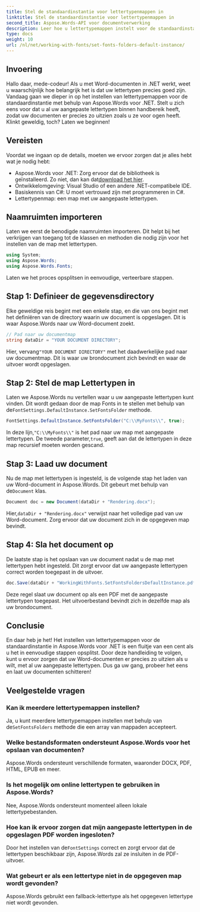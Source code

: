 ```yaml
---
title: Stel de standaardinstantie voor lettertypenmappen in
linktitle: Stel de standaardinstantie voor lettertypenmappen in
second_title: Aspose.Words-API voor documentverwerking
description: Leer hoe u lettertypemappen instelt voor de standaardinstantie in Aspose.Words voor .NET met deze stapsgewijze zelfstudie. Pas uw Word-documenten moeiteloos aan.
type: docs
weight: 10
url: /nl/net/working-with-fonts/set-fonts-folders-default-instance/
---
```

## Invoering

Hallo daar, mede-codeur! Als u met Word-documenten in .NET werkt, weet u waarschijnlijk hoe belangrijk het is dat uw lettertypen precies goed zijn. Vandaag gaan we dieper in op het instellen van lettertypemappen voor de standaardinstantie met behulp van Aspose.Words voor .NET. Stelt u zich eens voor dat u al uw aangepaste lettertypen binnen handbereik heeft, zodat uw documenten er precies zo uitzien zoals u ze voor ogen heeft. Klinkt geweldig, toch? Laten we beginnen!

## Vereisten

Voordat we ingaan op de details, moeten we ervoor zorgen dat je alles hebt wat je nodig hebt:
-  Aspose.Words voor .NET: Zorg ervoor dat de bibliotheek is geïnstalleerd. Zo niet, dan kan dat[download het hier](https://releases.aspose.com/words/net/).
- Ontwikkelomgeving: Visual Studio of een andere .NET-compatibele IDE.
- Basiskennis van C#: U moet vertrouwd zijn met programmeren in C#.
- Lettertypenmap: een map met uw aangepaste lettertypen.

## Naamruimten importeren

Laten we eerst de benodigde naamruimten importeren. Dit helpt bij het verkrijgen van toegang tot de klassen en methoden die nodig zijn voor het instellen van de map met lettertypen.

```csharp
using System;
using Aspose.Words;
using Aspose.Words.Fonts;
```

Laten we het proces opsplitsen in eenvoudige, verteerbare stappen.

## Stap 1: Definieer de gegevensdirectory

Elke geweldige reis begint met een enkele stap, en die van ons begint met het definiëren van de directory waarin uw document is opgeslagen. Dit is waar Aspose.Words naar uw Word-document zoekt.

```csharp
// Pad naar uw documentmap
string dataDir = "YOUR DOCUMENT DIRECTORY";
```

 Hier, vervang`"YOUR DOCUMENT DIRECTORY"` met het daadwerkelijke pad naar uw documentmap. Dit is waar uw brondocument zich bevindt en waar de uitvoer wordt opgeslagen.

## Stap 2: Stel de map Lettertypen in

 Laten we Aspose.Words nu vertellen waar u uw aangepaste lettertypen kunt vinden. Dit wordt gedaan door de map Fonts in te stellen met behulp van de`FontSettings.DefaultInstance.SetFontsFolder` methode.

```csharp
FontSettings.DefaultInstance.SetFontsFolder("C:\\MyFonts\\", true);
```

 In deze lijn,`"C:\\MyFonts\\"` is het pad naar uw map met aangepaste lettertypen. De tweede parameter,`true`, geeft aan dat de lettertypen in deze map recursief moeten worden gescand.

## Stap 3: Laad uw document

 Nu de map met lettertypen is ingesteld, is de volgende stap het laden van uw Word-document in Aspose.Words. Dit gebeurt met behulp van de`Document` klas.

```csharp
Document doc = new Document(dataDir + "Rendering.docx");
```

 Hier,`dataDir + "Rendering.docx"` verwijst naar het volledige pad van uw Word-document. Zorg ervoor dat uw document zich in de opgegeven map bevindt.

## Stap 4: Sla het document op

De laatste stap is het opslaan van uw document nadat u de map met lettertypen hebt ingesteld. Dit zorgt ervoor dat uw aangepaste lettertypen correct worden toegepast in de uitvoer.

```csharp
doc.Save(dataDir + "WorkingWithFonts.SetFontsFoldersDefaultInstance.pdf");
```

Deze regel slaat uw document op als een PDF met de aangepaste lettertypen toegepast. Het uitvoerbestand bevindt zich in dezelfde map als uw brondocument.

## Conclusie

En daar heb je het! Het instellen van lettertypemappen voor de standaardinstantie in Aspose.Words voor .NET is een fluitje van een cent als u het in eenvoudige stappen opsplitst. Door deze handleiding te volgen, kunt u ervoor zorgen dat uw Word-documenten er precies zo uitzien als u wilt, met al uw aangepaste lettertypen. Dus ga uw gang, probeer het eens en laat uw documenten schitteren!

## Veelgestelde vragen

### Kan ik meerdere lettertypemappen instellen?
 Ja, u kunt meerdere lettertypemappen instellen met behulp van de`SetFontsFolders` methode die een array van mappaden accepteert.

### Welke bestandsformaten ondersteunt Aspose.Words voor het opslaan van documenten?
Aspose.Words ondersteunt verschillende formaten, waaronder DOCX, PDF, HTML, EPUB en meer.

### Is het mogelijk om online lettertypen te gebruiken in Aspose.Words?
Nee, Aspose.Words ondersteunt momenteel alleen lokale lettertypebestanden.

### Hoe kan ik ervoor zorgen dat mijn aangepaste lettertypen in de opgeslagen PDF worden ingesloten?
 Door het instellen van de`FontSettings` correct en zorgt ervoor dat de lettertypen beschikbaar zijn, Aspose.Words zal ze insluiten in de PDF-uitvoer.

### Wat gebeurt er als een lettertype niet in de opgegeven map wordt gevonden?
Aspose.Words gebruikt een fallback-lettertype als het opgegeven lettertype niet wordt gevonden.